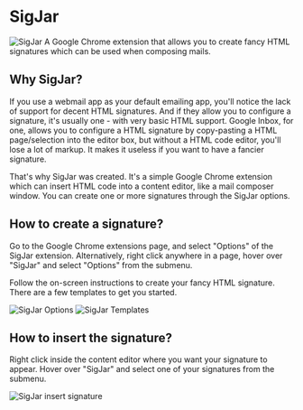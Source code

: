 # SigJar

![SigJar](https://giannivanhoecke.com/sig/signature48.png "SigJar logo") A Google Chrome extension that allows you to create fancy HTML signatures which can be used when composing mails.

## Why SigJar?

If you use a webmail app as your default emailing app, you'll notice the lack of support for decent HTML signatures. And if they allow you to configure a signature, it's usually one - with very basic HTML support. Google Inbox, for one, allows you to configure a HTML signature by copy-pasting a HTML page/selection into the editor box, but without a HTML code editor, you'll lose a lot of markup. It makes it useless if you want to have a fancier signature.

That's why SigJar was created. It's a simple Google Chrome extension which can insert HTML code into a content editor, like a mail composer window. You can create one or more signatures through the SigJar options.

## How to create a signature?

Go to the Google Chrome extensions page, and select "Options" of the SigJar extension. Alternatively, right click anywhere in a page, hover over "SigJar" and select "Options" from the submenu.

Follow the on-screen instructions to create your fancy HTML signature. There are a few templates to get you started.

![SigJar Options](https://giannivanhoecke.com/sig/sigjar_01_options.png "SigJar options")
![SigJar Templates](https://giannivanhoecke.com/sig/sigjar_02_templates.png "SigJar templates")

## How to insert the signature?

Right click inside the content editor where you want your signature to appear. Hover over "SigJar" and select one of your signatures from the submenu. 

![SigJar insert signature](https://giannivanhoecke.com/sig/sigjar_03_menu.png "SigJar insert signature")
